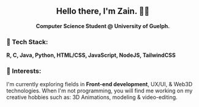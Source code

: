 <div align="center">
  
## Hello there, I'm Zain. 👋🏼
**Computer Science Student @ University of Guelph.**
  
</div>


### 🧠 Tech Stack:
**R, C, Java, Python, HTML/CSS, JavaScript, NodeJS, TailwindCSS**

### 🎨 Interests:
I'm currently exploring fields in **Front-end development**, UX/UI, & Web3D technologies. When I'm not programming, you will find me working on my creative hobbies such as: 3D Animations, modeling & video-editing.

